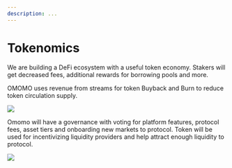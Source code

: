 ```yaml
---
description: ...
---
```


# Tokenomics

We are building a DeFi ecosystem with a useful token economy. Stakers will get decreased fees, additional rewards for borrowing pools and more.

OMOMO uses revenue from streams for token Buyback and Burn to reduce token circulation supply.

![](https://i.imgur.com/1M4TAAy.jpg)

Omomo will have a governance with voting for platform features, protocol fees, asset tiers and onboarding new markets to protocol.
Token will be used for incentivizing liquidity providers and help attract enough liquidity to protocol.

![](https://i.imgur.com/zZ9deEU.jpg)
